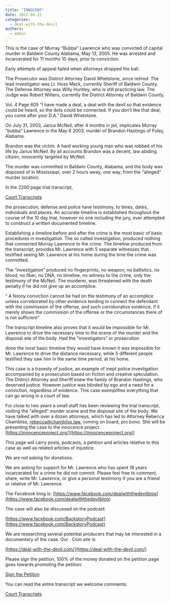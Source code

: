 ```yaml
---
title: "INNOCENT"
date: 2022-04-22
categories: 
  - deal-with-the-devil
authors: 
  - admin
---
```


This is the case of Murray “Bubba” Lawrence who was convicted of capital murder in Baldwin County Alabama, May 13, 2005. He was arrested and incarcerated for 11 months 10 days, prior to conviction.

Early attempts of appeal failed when attorneys dropped the ball.

The Prosecutor was District Attorney David Whetstone, since retired. The lead investigator was Lt. Hoss Mack, currently Sheriff of Baldwin County. The Defense Attorney was Willy Huntley, who is still practicing law. The Judge was Robert Wilters, currently the District Attorney of Baldwin County.

Vol. 4 Page 605 “I have made a deal, a deal with the devil so that evidence could be heard, so the dots could be connected. If you don’t like that deal, you come after your D.A.” David Whetstone.

On July 31, 2003, Jarius McNeil, after 4 months in jail, implicates Murray “bubba” Lawrence in the May 6 2003, murder of Brandon Hastings of Foley, Alabama.

Brandon was the victim. A hard working young man who was robbed of his life by Jarius McNeil. By all accounts Brandon was a decent, law abiding citizen, innocently targeted by McNeil.

The murder was committed in Baldwin County, Alabama, and the body was disposed of in Mississippi, over 2 hours away, one way, from the “alleged” murder location.

In the 2200 page trial transcript,

[Court Transcripts](https://1drv.ms/u/s!AjkiMTnxOg5Whs8_OXITUR9ssyxHzw?e=HW1V3s)

the prosecution, defense and police have testimony, to times, dates, individuals and places. An accurate timeline is established throughout the course of the 10 day trial, however no one including the jury, ever attempted to construct a written documented timeline.

Establishing a timeline before and after the crime is the most basic of basic procedures in investigation. The so called investigation, produced nothing that connected Murray Lawrence to the crime. The timeline produced from the transcript, provides Mr. Lawrence with 5 separate witnesses that testified seeing Mr. Lawrence at his home during the time the crime was committed.

The “investigation” produced no fingerprints, no weapon, no ballistics, no blood, no fiber, no DNA, no timeline, no witness to the crime, only the testimony of the McNeil. The murderer, was threatened with the death penalty if he did not give up an accomplice.

“ A felony conviction cannot be had on the testimony of an accomplice unless corroborated by other evidence tending to connect the defendant with the commission of the offense, and such corroborative evidence, if it merely shows the commission of the offense or the circumstances there of is not sufficient”

The transcript timeline also proves that it would be impossible for Mr. Lawrence to drive the necessary time to the scene of the murder and the disposal site of the body. Had the “investigators” or prosecution

done the most basic timeline they would have known it was impossible for Mr. Lawrence to drive the distance necessary, while 5 different people testified they saw him in the same time period, at his home.

This case is a travesty of justice, an example of inept police investigation accompanied by a prosecution based on fiction and creative speculation. The District Attorney and Sheriff knew the family of Brandon Hastings, who deserved justice. However justice was blinded by ego and a need for a conviction, regardless of evidence. This case exemplifies everything that can go wrong in a court of law.

For close to two years a small staff has been reviewing the trial transcript, visiting the “alleged” murder scene and the disposal site of the body. We have talked with over a dozen attorneys, which has led to Attorney Rebecca Chambliss, rebecca@chambliss.law, coming on board, pro bono. She will be presenting the case to the innocence project. [https://innocenceproject.org/](https://innocenceproject.org/)

This page will carry posts, podcasts, a petition and articles relative to this case as well as related articles of injustice.

We are not asking for donations.

We are asking for support for Mr. Lawrence who has spent 18 years incarcerated for a crime he did not commit. Please feel free to comment, share, write Mr. Lawrence, or give a personal testimony if you are a friend or relative of Mr. Lawrence.

The Facebook blog is: [https://www.facebook.com/dealwiththedevilblog](https://www.facebook.com/dealwiththedevilblog)

The case will also be discussed on the podcast:

[https://www.facebook.com/BackstoryPodcast](https://www.facebook.com/BackstoryPodcast)

We are researching several potential producers that may be interested in a documentary of the case. Our . Com site is:

[https://deal-with-the-devil.com/](https://deal-with-the-devil.com/)

Please sign the petition, 100% of the money donated on the petition page goes towards promoting the petition:

[Sign the Petition](https://www.change.org/p/free-wrongfully-convicted-murray-bubba-lawrence)

You can read the entire transcript we welcome comments:

[Court Transcripts](https://1drv.ms/u/s!AjkiMTnxOg5Whs8_OXITUR9ssyxHzw?e=HW1V3s)
